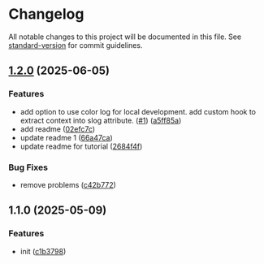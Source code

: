 # Changelog

All notable changes to this project will be documented in this file. See [standard-version](https://github.com/conventional-changelog/standard-version) for commit guidelines.

## [1.2.0](https://github.com/peruri-dev/inalog/compare/v1.1.0...v1.2.0) (2025-06-05)


### Features

* add option to use color log for local development. add custom hook to extract context into slog attribute. ([#1](https://github.com/peruri-dev/inalog/issues/1)) ([a5ff85a](https://github.com/peruri-dev/inalog/commit/a5ff85aed0dceaee647f28a5f796f967c11a1e2e))
* add readme ([02efc7c](https://github.com/peruri-dev/inalog/commit/02efc7cf0469839b838fe9cd0de849d8f6194ff8))
* update readme 1 ([66a47ca](https://github.com/peruri-dev/inalog/commit/66a47ca5d104cfe0ece18ab3c1825b21f775e889))
* update readme for tutorial ([2684f4f](https://github.com/peruri-dev/inalog/commit/2684f4f4718dcbc762aa180a52c58486247c43dd))


### Bug Fixes

* remove problems ([c42b772](https://github.com/peruri-dev/inalog/commit/c42b772ecb3f467e51660fa197bfee350e0adbe5))

## 1.1.0 (2025-05-09)


### Features

* init ([c1b3798](https://github.com/peruri-dev/inalog/commit/c1b3798ac1fdc380d81af31ad2197b4ac74e5396))
